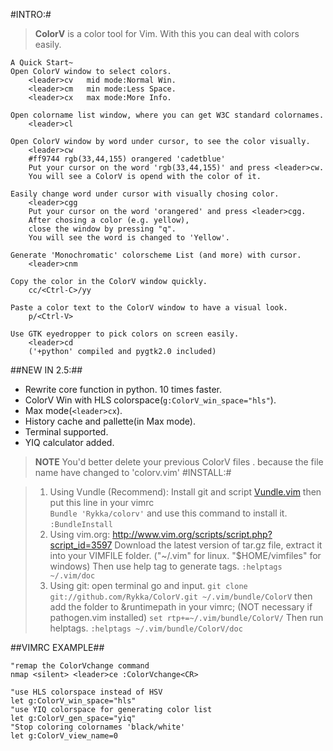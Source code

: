 #INTRO:#
> **ColorV** is a color tool for Vim.
> With this you can deal with colors easily.
    
    A Quick Start~
    Open ColorV window to select colors. 
        <leader>cv   mid mode:Normal Win.
        <leader>cm   min mode:Less Space.
        <leader>cx   max mode:More Info.

    Open colorname list window, where you can get W3C standard colornames.
        <leader>cl

    Open ColorV window by word under cursor, to see the color visually.
        <leader>cw
        #ff9744 rgb(33,44,155) orangered 'cadetblue'
        Put your cursor on the word 'rgb(33,44,155)' and press <leader>cw.
        You will see a ColorV is opend with the color of it.

    Easily change word under cursor with visually chosing color.
        <leader>cgg
        Put your cursor on the word 'orangered' and press <leader>cgg.
        After chosing a color (e.g. yellow),
        close the window by pressing "q". 
        You will see the word is changed to 'Yellow'.

    Generate 'Monochromatic' colorscheme List (and more) with cursor.
        <leader>cnm

    Copy the color in the ColorV window quickly.
        cc/<Ctrl-C>/yy

    Paste a color text to the ColorV window to have a visual look.
        p/<Ctrl-V>

    Use GTK eyedropper to pick colors on screen easily.
        <leader>cd
        ('+python' compiled and pygtk2.0 included)


##NEW IN 2.5:##
- Rewrite core function in python. 10 times faster.
- ColorV Win with HLS colorspace(`g:ColorV_win_space="hls"`).
- Max mode(`<leader>cx`).
- History cache and pallette(in Max mode).
- Terminal supported.
- YIQ calculator added.
> **NOTE** 
>   You'd better delete your previous ColorV files .
>   because the file name have changed to 'colorv.vim'
#INSTALL:#
    
> 1. Using Vundle (Recommend): 
>  Install git and script [Vundle.vim](https://github.com/gmarik/vundle)
>  then put this line in your vimrc  
>      `Bundle 'Rykka/colorv'`
>  and use this command to install it.  
>      `:BundleInstall`
> 2. Using vim.org: 
>  http://www.vim.org/scripts/script.php?script_id=3597
>  Download the latest version of tar.gz file, 
>  extract it into your VIMFILE folder.
>  ("~/.vim" for linux. "$HOME/vimfiles" for windows)
>  Then use help tag to generate tags.
>      `:helptags ~/.vim/doc`    
> 3. Using git: 
>  open terminal go and input.
>       `git clone git://github.com/Rykka/ColorV.git ~/.vim/bundle/ColorV`
>  then add the folder to &runtimepath in your vimrc;
>  (NOT necessary if pathogen.vim installed) 
>       `set rtp+=~/.vim/bundle/ColorV/`
>  Then run helptags.
>       `:helptags ~/.vim/bundle/ColorV/doc` 

##VIMRC EXAMPLE##
    
    "remap the ColorVchange command 
    nmap <silent> <leader>ce :ColorVchange<CR>

    "use HLS colorspace instead of HSV
    let g:ColorV_win_space="hls"  
    "use YIQ colorspace for generating color list
    let g:ColorV_gen_space="yiq" 
    "Stop coloring colornames 'black/white'
    let g:ColorV_view_name=0
